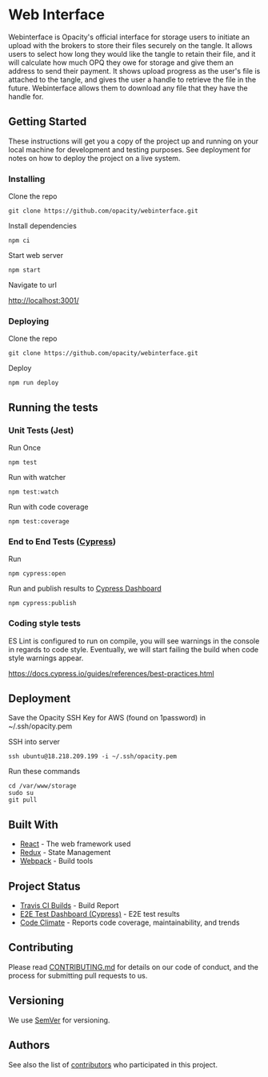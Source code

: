 # Web Interface

Webinterface is Opacity's official interface for storage users to initiate an upload with the brokers to store their files securely on the tangle. It allows users to select how long they would like the tangle to retain their file, and it will calculate how much OPQ they owe for storage and give them an address to send their payment. It shows upload progress as the user's file is attached to the tangle, and gives the user a handle to retrieve the file in the future. Webinterface allows them to download any file that they have the handle for.

## Getting Started

These instructions will get you a copy of the project up and running on your local machine for development and testing purposes. See deployment for notes on how to deploy the project on a live system.

### Installing

Clone the repo

```console
git clone https://github.com/opacity/webinterface.git
```

Install dependencies

```console
npm ci
```

Start web server

```console
npm start
```

Navigate to url

[http://localhost:3001/](http://localhost:3001/)

### Deploying

Clone the repo

```console
git clone https://github.com/opacity/webinterface.git
```

Deploy

```console
npm run deploy
```

## Running the tests

### Unit Tests (Jest)

Run Once

```console
npm test
```

Run with watcher

```console
npm test:watch
```

Run with code coverage

```console
npm test:coverage
```

### End to End Tests ([Cypress](https://www.cypress.io/))

Run

```console
npm cypress:open
```

Run and publish results to [Cypress Dashboard](https://dashboard.cypress.io/#/projects/runs)

```console
npm cypress:publish
```

### Coding style tests

ES Lint is configured to run on compile, you will see warnings in the console in regards to code style. Eventually, we will start failing the build when code style warnings appear.

https://docs.cypress.io/guides/references/best-practices.html

## Deployment

Save the Opacity SSH Key for AWS (found on 1password) in ~/.ssh/opacity.pem

SSH into server

```console
ssh ubuntu@18.218.209.199 -i ~/.ssh/opacity.pem
```

Run these commands

```console
cd /var/www/storage
sudo su
git pull
```

## Built With

- [React](https://reactjs.org/) - The web framework used
- [Redux](https://redux.js.org/) - State Management
- [Webpack](https://webpack.js.org/) - Build tools

## Project Status

- [Travis CI Builds](https://travis-ci.org/opacity/webinterface) - Build Report
- [E2E Test Dashboard (Cypress)](https://www.cypress.io/) - E2E test results
- [Code Climate](https://codeclimate.com/github/opacity/webinterface) - Reports code coverage, maintainability, and trends

## Contributing

Please read [CONTRIBUTING.md](https://github.com/opacity/webinterface/blob/master/CONTRIBUTING.md) for details on our code of conduct, and the process for submitting pull requests to us.

## Versioning

We use [SemVer](http://semver.org/) for versioning.

## Authors

See also the list of [contributors](https://github.com/opacity/webinterface/graphs/contributors) who participated in this project.
